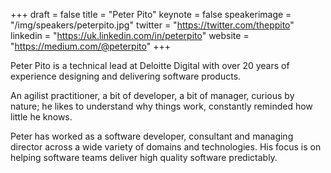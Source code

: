 +++
draft = false
title = "Peter Pito"
keynote = false
speakerimage = "/img/speakers/peterpito.jpg"
twitter = "https://twitter.com/theppito"
linkedin = "https://uk.linkedin.com/in/peterpito"
website = "https://medium.com/@peterpito"
+++

Peter Pito is a technical lead at Deloitte Digital with over 20 years of experience designing and delivering software products. 

An agilist practitioner, a bit of developer, a bit of manager, curious by nature; he likes to understand why things work, constantly reminded how little he knows. 

Peter has worked as a software developer, consultant and managing director across a wide variety of domains and technologies. His focus is on helping software teams deliver high quality software predictably.